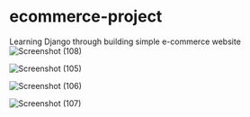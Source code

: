 # ecommerce-project

Learning Django through building simple e-commerce website  
![Screenshot (108)](https://github.com/Visveswaran01/ecommerce-project/assets/87256868/e1404b98-61c7-407d-9b31-385ce692f427)

![Screenshot (105)](https://github.com/Visveswaran01/ecommerce-project/assets/87256868/973f2eee-8049-4342-b1bf-d077326585cc)

![Screenshot (106)](https://github.com/Visveswaran01/ecommerce-project/assets/87256868/b79f9285-feb3-42a6-abe9-77df38a52d87)

![Screenshot (107)](https://github.com/Visveswaran01/ecommerce-project/assets/87256868/77de79cf-037d-4835-9bed-444727407652)
